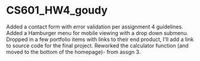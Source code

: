 # CS601_HW4_goudy

Added a contact form with error validation per assignment 4 guidelines.
Added a Hamburger menu for mobile viewing with a drop down submenu.
Dropped in a few portfolio items with links to their end product, I'll add a link to source code for the final project.
Reworked the calculator function (and moved to the bottom of the homepage)- from assgn 3.
